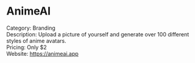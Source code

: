 # AnimeAI

Category: Branding  
Description: Upload a picture of yourself and generate over 100 different styles of anime avatars.  
Pricing: Only $2  
Website: https://animeai.app
